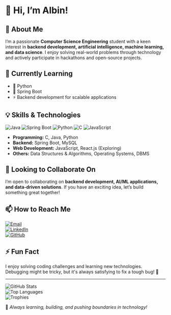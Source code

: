 
# 👋 Hi, I’m Albin!  

## 👀 About Me  
I’m a passionate **Computer Science Engineering** student with a keen interest in **backend development, artificial intelligence, machine learning, and data science**. I enjoy solving real-world problems through technology and actively participate in hackathons and open-source projects.  

## 🌱 Currently Learning  
- 🐍 Python  
- 🌱 Spring Boot  
- ⚡ Backend development for scalable applications  

## 💡 Skills & Technologies  
![Java](https://img.shields.io/badge/Java-ED8B00?style=for-the-badge&logo=java&logoColor=white)
![Spring Boot](https://img.shields.io/badge/Spring%20Boot-6DB33F?style=for-the-badge&logo=spring-boot&logoColor=white)
![Python](https://img.shields.io/badge/Python-3776AB?style=for-the-badge&logo=python&logoColor=white)
![C](https://img.shields.io/badge/C-00599C?style=for-the-badge&logo=c&logoColor=white)
![JavaScript](https://img.shields.io/badge/JavaScript-F7DF1E?style=for-the-badge&logo=javascript&logoColor=black)

- **Programming:** C, Java, Python  
- **Backend:** Spring Boot, MySQL  
- **Web Development:** JavaScript, React.js (Exploring)  
- **Others:** Data Structures & Algorithms, Operating Systems, DBMS  

## 💼 Looking to Collaborate On  
I’m open to collaborating on **backend development, AI/ML applications, and data-driven solutions**. If you have an exciting idea, let’s build something great together!  

## 📫 How to Reach Me  
[![Email](https://img.shields.io/badge/Email-D14836?style=for-the-badge&logo=gmail&logoColor=white)](mailto:psalbin2005@gmail.com)  
[![LinkedIn](https://img.shields.io/badge/LinkedIn-0077B5?style=for-the-badge&logo=linkedin&logoColor=white)](https://www.linkedin.com/in/albin-sunny-4a8a7a290/)  
[![GitHub](https://img.shields.io/badge/GitHub-181717?style=for-the-badge&logo=github&logoColor=white)](https://github.com/001Albin)  

## ⚡ Fun Fact  
I enjoy solving coding challenges and learning new technologies. Debugging might be tricky, but it's always satisfying to fix a tough bug! 🚀  

---

![GitHub Stats](https://github-readme-stats.vercel.app/api?username=001Albin&show_icons=true&theme=radical)  
![Top Languages](https://github-readme-stats.vercel.app/api/top-langs/?username=001Albin&layout=compact&theme=radical)  
![Trophies](https://github-profile-trophy.vercel.app/?username=001Albin&theme=dracula)  

🚀 *Always learning, building, and pushing boundaries in technology!*  
